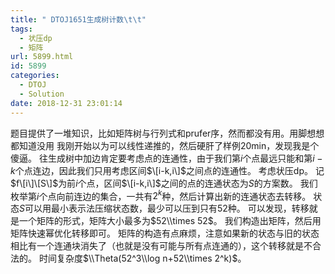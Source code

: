 ```yaml
---
title: " DTOJ1651生成树计数\t\t"
tags:
  - 状压dp
  - 矩阵
url: 5899.html
id: 5899
categories:
  - DTOJ
  - Solution
date: 2018-12-31 23:01:14
---
```


题目提供了一堆知识，比如矩阵树与行列式和prufer序，然而都没有用。用脚想想都知道没用 我刚开始以为可以线性递推的，然后硬肝了样例20min，发现我是个傻逼。 往生成树中加边肯定要考虑点的连通性，由于我们第$i$个点最远只能和第$i-k$个点连边，因此我们只用考虑区间$\[i-k,i\]$之间点的连通性。 考虑状压dp。 记$f\[i\]\[S\]$为前$i$个点，区间$\[i-k,i\]$之间的点的连通状态为$S$的方案数。 我们枚举第$i$个点向前连边的集合，一共有$2^k$种，然后计算出新的连通状态去转移。 状态$S$可以用最小表示法压缩状态数，最少可以压到只有$52$种。 可以发现，转移就是一个矩阵的形式，矩阵大小最多为$52\\times 52$。 我们构造出矩阵，然后用矩阵快速幂优化转移即可。 矩阵的构造有点麻烦，注意如果新的状态与旧的状态相比有一个连通块消失了（也就是没有可能与所有点连通的），这个转移就是不合法的。 时间复杂度$\\Theta(52^3\\log n+52\\times 2^k)$。